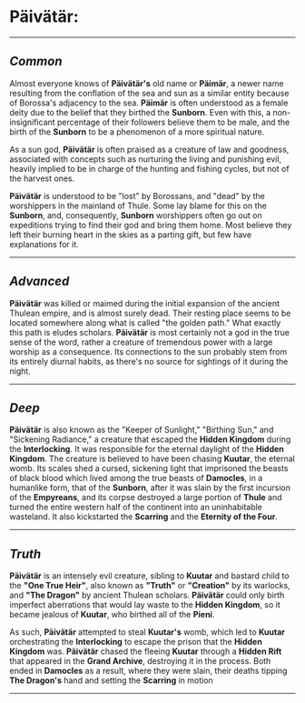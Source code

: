# **Päivätär:**

---

## *Common*
  
Almost everyone knows of **Päivätär's** old name or **Päimär**, a newer name resulting from the conflation of the sea and sun as a similar entity because of Borossa's adjacency to the sea. **Päimär** is often understood as a female deity due to the belief that they birthed the **Sunborn**. Even with this, a non-insignificant percentage of their followers believe them to be male, and the birth of the **Sunborn** to be a phenomenon of a more spiritual nature.

As a sun god, **Päivätär** is often praised as a creature of law and goodness, associated with concepts such as nurturing the living and punishing evil, heavily implied to be in charge of the hunting and fishing cycles, but not of the harvest ones.

**Päivätär** is understood to be "lost" by Borossans, and "dead" by the worshippers in the mainland of Thule. Some lay blame for this on the **Sunborn**, and, consequently, **Sunborn** worshippers often go out on expeditions trying to find their god and bring them home. Most believe they left their burning heart in the skies as a parting gift, but few have explanations for it.

---

## *Advanced*

**Päivätär** was killed or maimed during the initial expansion of the ancient Thulean empire, and is almost surely dead. Their resting place seems to be located somewhere along what is called "the golden path." What exactly this path is eludes scholars. **Päivätär** is most certainly not a god in the true sense of the word, rather a creature of tremendous power with a large worship as a consequence. Its connections to the sun probably stem from its entirely diurnal habits, as there's no source for sightings of it during the night.

---

## *Deep*

**Päivätär** is also known as the "Keeper of Sunlight," "Birthing Sun," and "Sickening Radiance," a creature that escaped the **Hidden Kingdom** during the **Interlocking**. It was responsible for the eternal daylight of the **Hidden Kingdom**. The creature is believed to have been chasing **Kuutar**, the eternal womb. Its scales shed a cursed, sickening light that imprisoned the beasts of black blood which lived among the true beasts of **Damocles**, in a humanlike form, that of the **Sunborn**, after it was slain by the first incursion of the **Empyreans**, and its corpse destroyed a large portion of **Thule** and turned the entire western half of the continent into an uninhabitable wasteland. It also kickstarted the **Scarring** and the **Eternity of the Four**.

---

## *Truth*

**Päivätär** is an intensely evil creature, sibling to **Kuutar** and bastard child to the **"One True Heir"**, also known as **"Truth"** or **"Creation"** by its warlocks, and **"The Dragon"** by ancient Thulean scholars. **Päivätär** could only birth imperfect aberrations that would lay waste to the **Hidden Kingdom**, so it became jealous of **Kuutar**, who birthed all of the **Pieni**.

As such, **Päivätär** attempted to steal **Kuutar's** womb, which led to **Kuutar** orchestrating the **Interlocking** to escape the prison that the **Hidden Kingdom** was. **Päivätär** chased the fleeing **Kuutar** through a **Hidden Rift** that appeared in the **Grand Archive**, destroying it in the process. Both ended in **Damocles** as a result, where they were slain, their deaths tipping **The Dragon's** hand and setting the **Scarring** in motion

---
